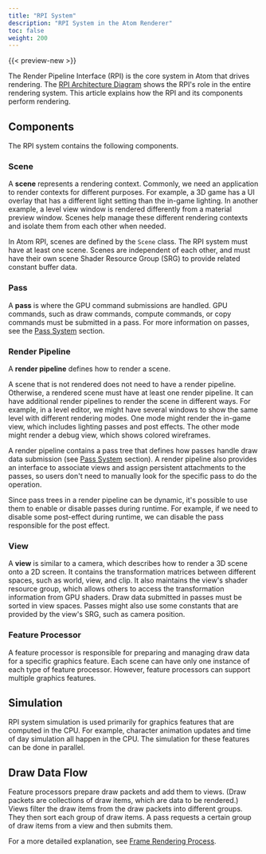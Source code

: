 ```yaml
---
title: "RPI System"
description: "RPI System in the Atom Renderer"
toc: false
weight: 200
---
```


{{< preview-new >}}

The Render Pipeline Interface (RPI) is the core system in Atom that drives rendering. The [RPI Architecture Diagram](./rpi.md#rpi-architecture) shows the RPI's role in the entire rendering system. This article explains how the RPI and its components perform rendering. 

## Components
The RPI system contains the following components. 

### Scene
A **scene** represents a rendering context. Commonly, we need an application to render contexts for different purposes. For example, a 3D game has a UI overlay that has a different light setting than the in-game lighting. In another example, a level view window is rendered differently from a material preview window. Scenes help manage these different rendering contexts and isolate them from each other when needed. 

In Atom RPI, scenes are defined by the `Scene` class. The RPI system must have at least one scene. Scenes are independent of each other, and must have their own scene Shader Resource Group (SRG) to provide related constant buffer data.

### Pass
A **pass** is where the GPU command submissions are handled. GPU commands, such as draw commands, compute commands, or copy commands must be submitted in a pass. For more information on passes, see the [Pass System](../passes/pass-system/) section. 

### Render Pipeline
A **render pipeline** defines how to render a scene.

A scene that is not rendered does not need to have a render pipeline. Otherwise, a rendered scene must have at least one render pipeline. It can have additional render pipelines to render the scene in different ways. For example, in a level editor, we might have several windows to show the same level with different rendering modes. One mode might render the in-game view, which includes lighting passes and post effects. The other mode might render a debug view, which shows colored wireframes.

A render pipeline contains a pass tree that defines how passes handle draw data submission (see [Pass System](../passes/pass-system/) section). A render pipeline also provides an interface to associate views and assign persistent attachments to the passes, so users don't need to manually look for the specific pass to do the operation.

Since pass trees in a render pipeline can be dynamic, it's possible to use them to enable or disable passes during runtime. For example, if we need to disable some post-effect during runtime, we can disable the pass responsible for the post effect. 

### View
A **view** is similar to a camera, which describes how to render a 3D scene onto a 2D screen. It contains the transformation matrices between different spaces, such as world, view, and clip. It also maintains the view's shader resource group, which allows others to access the transformation information from GPU shaders. Draw data submitted in passes must be sorted in view spaces. Passes might also use some constants that are provided by the view's SRG, such as camera position. 

### Feature Processor
A feature processor is responsible for preparing and managing draw data for a specific graphics feature. Each scene can have only one instance of each type of feature processor. However, feature processors can support multiple graphics features. 

## Simulation
RPI system simulation is used primarily for graphics features that are computed in the CPU. For example, character animation updates and time of day simulation all happen in the CPU. The simulation for these features can be done in parallel. 

## Draw Data Flow
Feature processors prepare draw packets and add them to views. (Draw packets are collections of draw items, which are data to be rendered.) Views filter the draw items from the draw packets into different groups. They then sort each group of draw items. A pass requests a certain group of draw items from a view and then submits them. 

For a more detailed explanation, see [Frame Rendering Process](../frame-rendering/).
